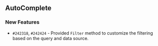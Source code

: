 ## AutoComplete

### New Features

- `#242318`, `#242424` - Provided `Filter` method to customize the filtering based on the query and data source.
